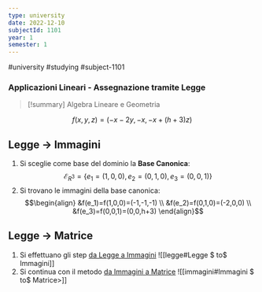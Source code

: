 ```yaml
---
type: university
date: 2022-12-10
subjectId: 1101
year: 1
semester: 1
---
```

#university #studying #subject-1101
### Applicazioni Lineari - Assegnazione tramite Legge
> [!summary] Algebra Lineare e Geometria

$$f(x, y, z)=(-x-2y,-x,-x+(h+3)z)$$
## Legge $\to$ Immagini
1. Si sceglie come base del dominio la **Base Canonica**: $$\mathcal{E}_{R^3}=\{e_1=(1,0,0), e_{2}=(0,1,0), e_{3}=(0,0,1)\}$$
2. Si trovano le immagini della base canonica: $$\begin{align}
&f(e_1)=f(1,0,0)=(-1,-1,-1) \\
&f(e_2)=f(0,1,0)=(-2,0,0) \\
&f(e_3)=f(0,0,1)=(0,0,h+3)
\end{align}$$
## Legge $\to$ Matrice
1. Si effettuano gli step [da Legge a Immagini](<legge#Legge $ to$ Immagini>) ![[legge#Legge $ to$ Immagini]]
1. Si continua con il metodo [da Immagini a Matrice](<immagini#Immagini $ to$ Matrice>) ![[immagini#Immagini $ to$ Matrice>]]

